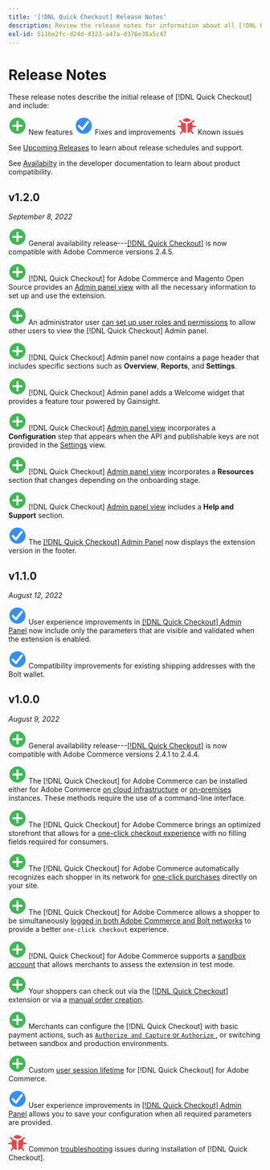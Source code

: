 ```yaml
---
title: '[!DNL Quick Checkout] Release Notes'
description: Review the release notes for information about all [!DNL Quick Checkout] releases.
exl-id: 511be2fc-d24d-4323-a47a-d376e38a5c47
---
```

# Release Notes

These release notes describe the initial release of [!DNL Quick Checkout] and include:

![New](../assets/new.svg) New features
![Fixed issue](../assets/fix.svg) Fixes and improvements
![Known issue](../assets/bug.svg) Known issues

See [Upcoming Releases](https://devdocs.magento.com/release/) to learn about release schedules and support.

See [Availabilty](https://devdocs.magento.com/release/availability.html) in the developer documentation to learn about product compatibility.

## v1.2.0

_September 8, 2022_

![New](../assets/new.svg)<!-- Issue BOLT-341 --> General availability release---[[!DNL Quick Checkout]](https://marketplace.magento.com/magento-quick-checkout.html) is now compatible with Adobe Commerce versions 2.4.5.

![New](../assets/new.svg)<!-- Issue BOLT-328 --> [!DNL Quick Checkout] for Adobe Commerce and Magento Open Source provides an [Admin panel view](https://experienceleague.adobe.com/docs/commerce-merchant-services/quick-checkout/getting-started/quick-checkout-admin-panel/admin-panel.html) with all the necessary information to set up and use the extension.

![New](../assets/new.svg)<!-- Issue BOLT-364 --> An administrator user [can set up user roles and permissions](https://experienceleague.adobe.com/docs/commerce-merchant-services/quick-checkout/getting-started/quick-checkout-admin-panel/user-roles-setup.html) to allow other users to view the [!DNL Quick Checkout] Admin panel.

![New](../assets/new.svg)<!-- Issue BOLT-377 --> [!DNL Quick Checkout] Admin panel now contains a page header that includes specific sections such as **Overview**, **Reports**, and **Settings**.

![New](../assets/new.svg)<!-- Issue BOLT-379 --> [!DNL Quick Checkout] Admin panel adds a Welcome widget that provides a feature tour powered by Gainsight.

![New](../assets/new.svg)<!-- Issue BOLT-378 --> [!DNL Quick Checkout] [Admin panel view](https://experienceleague.adobe.com/docs/commerce-merchant-services/quick-checkout/getting-started/quick-checkout-admin-panel/admin-panel.html) incorporates a **Configuration** step that appears when the API and publishable keys are not provided in the [Settings](https://experienceleague.adobe.com/docs/commerce-merchant-services/quick-checkout/getting-started/onboarding.html#enable-extension) view.

![New](../assets/new.svg)<!-- Issue BOLT-380 --> [!DNL Quick Checkout] [Admin panel view](https://experienceleague.adobe.com/docs/commerce-merchant-services/quick-checkout/getting-started/quick-checkout-admin-panel/admin-panel.html) incorporates a **Resources** section that changes depending on the onboarding stage.

![New](../assets/new.svg)<!-- Issue BOLT-381 --> [!DNL Quick Checkout] [Admin panel view](https://experienceleague.adobe.com/docs/commerce-merchant-services/quick-checkout/getting-started/quick-checkout-admin-panel/admin-panel.html) includes a **Help and Support** section.

![Fixed issue](../assets/fix.svg)<!-- Issue BOLT-369 --> The [[!DNL Quick Checkout] Admin Panel](https://experienceleague.adobe.com/docs/commerce-merchant-services/quick-checkout/getting-started/onboarding.html#enable-extension) now displays the extension version in the footer.

## v1.1.0

_August 12, 2022_

![Fixed issue](../assets/fix.svg)<!-- Issue BOLT-375 --> User experience improvements in [[!DNL Quick Checkout] Admin Panel](https://experienceleague.adobe.com/docs/commerce-merchant-services/quick-checkout/getting-started/onboarding.html#enable-extension) now include only the parameters that are visible and validated when the extension is enabled.

![Fixed issue](../assets/fix.svg)<!-- Issue BOLT-349 --> Compatibility improvements for existing shipping addresses with the Bolt wallet.

## v1.0.0

_August 9, 2022_

![New](../assets/new.svg)<!-- Issue BOLT-341 --> General availability release---[[!DNL Quick Checkout]](https://marketplace.magento.com/magento-quick-checkout.html) is now compatible with Adobe Commerce versions 2.4.1 to 2.4.4.

![New](../assets/new.svg)<!-- Issue BOLT-340 --> The [!DNL Quick Checkout] for Adobe Commerce can be installed either for Adobe Commerce [on cloud infrastructure](install.md#adobe-commerce-on-cloud-infrastructure) or [on-premises](install.md#on-premises) instances. These methods require the use of a command-line interface.

![New](../assets/new.svg)<!-- Issue BOLT-1 --> The [!DNL Quick Checkout] for Adobe Commerce brings an optimized storefront that allows for a [one-click checkout experience](overview.md) with no filling fields required for consumers.

![New](../assets/new.svg)<!-- Issue BOLT-1 --> The [!DNL Quick Checkout] for Adobe Commerce automatically recognizes each shopper in its network for [one-click purchases](checkout-flow.md) directly on your site.

![New](../assets/new.svg)<!-- Issue BOLT-1 --> The [!DNL Quick Checkout] for Adobe Commerce allows a shopper to be simultaneously [logged in both Adobe Commerce and Bolt networks](checkout-flow.md/#quick-checkout-use-cases) to provide a better `one-click checkout` experience.

![New](../assets/new.svg)<!-- Issue BOLT-218 --> [!DNL Quick Checkout] for Adobe Commerce supports a [sandbox account](testing.md#testing-in-sandbox) that allows merchants to assess the extension in test mode.

![New](../assets/new.svg)<!-- Issue BOLT-780 --> Your shoppers can check out via the [[!DNL Quick Checkout]](checkout-page.md) extension or via a [manual order creation](create-order-admin.md).

![New](../assets/new.svg)<!-- Issue BOLT-666 --> Merchants can configure the [!DNL Quick Checkout] with basic payment actions, such as [`Authorize and Capture` or `Authorize` ](onboarding.md#complete-admin-configuration), or switching between sandbox and production environments.

![New](../assets/new.svg)<!-- Issue BOLT-288 --> Custom [user session lifetime](user-session-lifetime.md) for [!DNL Quick Checkout] for Adobe Commerce.

![Fixed issue](../assets/fix.svg)<!-- Issue BOLT-375 --> User experience improvements in [[!DNL Quick Checkout] Admin Panel](https://experienceleague.adobe.com/docs/commerce-merchant-services/quick-checkout/getting-started/onboarding.html#enable-extension) allows you to save your configuration when all required parameters are provided.

![Known issue](../assets/bug.svg)<!-- Issue BOLT-342 --> Common [troubleshooting](https://support.magento.com/hc/en-us/articles/6909450342541) issues during installation of [!DNL Quick Checkout].
